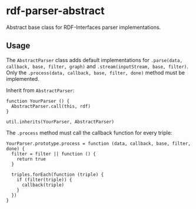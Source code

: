 # rdf-parser-abstract

Abstract base class for RDF-Interfaces parser implementations.

## Usage

The `AbstractParser` class adds default implementations for `.parse(data, callback, base, filter, graph)` and `.stream(inputStream, base, filter)`.
Only the `.process(data, callback, base, filter, done)` method must be implemented.

Inherit from `AbstractParser`:

	function YourParser () {
	  AbstractParser.call(this, rdf)
	}

	util.inherits(YourParser, AbstractParser)

The `.process` method must call the callback function for every triple: 
	  
	YourParser.prototype.process = function (data, callback, base, filter, done) {
	  filter = filter || function () {
	    return true
	  }
	
	  triples.forEach(function (triple) {
	    if (filter(triple)) {
	      callback(triple)
	    }
	  })
	}
